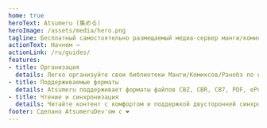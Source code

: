 ```yaml
---
home: true
heroText: Atsumeru (集める)
heroImage: /assets/media/hero.png
tagline: Бесплатный самостоятельно размещаемый медиа-сервер манги/комиксов/ранобэ
actionText: Начнем →
actionLink: /ru/guides/
features:
- title: Организация
  details: Легко организуйте свои библиотеки Манги/Комиксов/Ранобэ по категориям/типам. Редактируйте/записывайте метаданные своих Серий/Архивов используя новый мощный формат метаданных. Управляйте сервером и редактируйте свою библиотеку с помощью приложения Atsumeru Manager (Windows/Linux)
- title: Поддерживаемые форматы
  details: Atsumeru поддерживает форматы файлов CBZ, CBR, CB7, PDF, ePub (с ограничениями), FB2 (с ограничениями) и Djvu. Метаданные вашей библиотеки могут быть сохранены в файлах ComicInfo.xml или мощном  book_info.json (разработан для Atsumeru)
- title: Чтение и синхронизация
  details: Читайте контент с комфортом и поддержкой двусторонней синхронизации истории в приложениях Atsumeru (Android), AniLabX (Android) или Atsumeru Manager (Windows/Linux)
footer: Сделано AtsumeruDev'ом с ❤️
---
```

